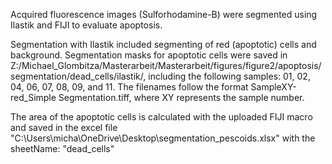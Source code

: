 Acquired fluorescence images (Sulforhodamine-B) were segmented using Ilastik and FIJI to evaluate apoptosis. 
 
Segmentation with Ilastik included segmenting of red (apoptotic) cells and background. 
Segmentation masks for apoptotic cells were saved in Z:/Michael_Glombitza/Masterarbeit/Masterarbeit/figures/figure2/apoptosis/segmentation/dead_cells/ilastik/, 
including the following samples: 01, 02, 04, 06, 07, 08, 09, and 11. The filenames follow the format SampleXY-red_Simple Segmentation.tiff, where XY represents the sample number.

The area of the apoptotic cells is calculated with the uploaded FIJI macro and saved in the excel file "C:\\Users\\micha\\OneDrive\\Desktop\\segmentation_pescoids.xlsx" with the sheetName: "dead_cells"
